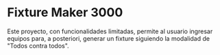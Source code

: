 # Fixture Maker 3000

Este proyecto, con funcionalidades limitadas, permite al usuario ingresar equipos para, a posteriori, generar un fixture siguiendo la modalidad de "Todos contra todos".
